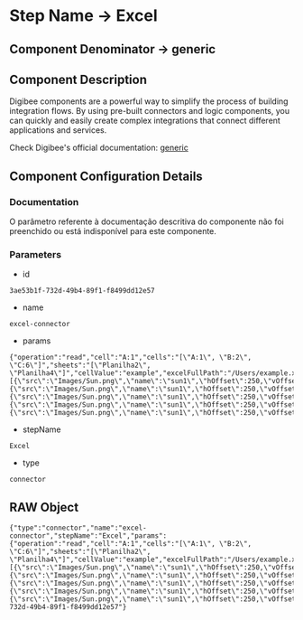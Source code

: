 # Step Name -> Excel
## Component Denominator -> generic

## Component Description

Digibee components are a powerful way to simplify the process of building integration flows. By using pre-built connectors and logic components, you can quickly and easily create complex integrations that connect different applications and services.

Check Digibee's official documentation: [generic](https://docs.digibee.com/documentation "Digibee documentation")

## Component Configuration Details
### Documentation

O parâmetro referente à documentação descritiva do componente não foi preenchido ou está indisponível para este componente.

### Parameters

* id
```
3ae53b1f-732d-49b4-89f1-f8499dd12e57
```

* name
```
excel-connector
```

* params
```
{"operation":"read","cell":"A:1","cells":"[\"A:1\", \"B:2\", \"C:6\"]","sheets":"[\"Planilha2\", \"Planilha4\"]","cellValue":"example","excelFullPath":"/Users/example.xlsx","jsonData":"[{\"src\":\"Images/Sun.png\",\"name\":\"sun1\",\"hOffset\":250,\"vOffset\":250,\"alignment\":\"center\"},{\"src\":\"Images/Sun.png\",\"name\":\"sun1\",\"hOffset\":250,\"vOffset\":250,\"alignment\":\"center\"},{\"src\":\"Images/Sun.png\",\"name\":\"sun1\",\"hOffset\":250,\"vOffset\":250,\"alignment\":\"center\"},{\"src\":\"Images/Sun.png\",\"name\":\"sun1\",\"hOffset\":250,\"vOffset\":250,\"alignment\":\"center\"},{\"src\":\"Images/Sun.png\",\"name\":\"sun1\",\"hOffset\":250,\"vOffset\":250,\"alignment\":\"center\"}]","sheetName":"Planilha1","readAllSheets":false,"failOnError":true}
```

* stepName
```
Excel
```

* type
```
connector
```


## RAW Object

```
{"type":"connector","name":"excel-connector","stepName":"Excel","params":{"operation":"read","cell":"A:1","cells":"[\"A:1\", \"B:2\", \"C:6\"]","sheets":"[\"Planilha2\", \"Planilha4\"]","cellValue":"example","excelFullPath":"/Users/example.xlsx","jsonData":"[{\"src\":\"Images/Sun.png\",\"name\":\"sun1\",\"hOffset\":250,\"vOffset\":250,\"alignment\":\"center\"},{\"src\":\"Images/Sun.png\",\"name\":\"sun1\",\"hOffset\":250,\"vOffset\":250,\"alignment\":\"center\"},{\"src\":\"Images/Sun.png\",\"name\":\"sun1\",\"hOffset\":250,\"vOffset\":250,\"alignment\":\"center\"},{\"src\":\"Images/Sun.png\",\"name\":\"sun1\",\"hOffset\":250,\"vOffset\":250,\"alignment\":\"center\"},{\"src\":\"Images/Sun.png\",\"name\":\"sun1\",\"hOffset\":250,\"vOffset\":250,\"alignment\":\"center\"}]","sheetName":"Planilha1","readAllSheets":false,"failOnError":true},"id":"3ae53b1f-732d-49b4-89f1-f8499dd12e57"}
```
